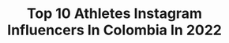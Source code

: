 ---
title: Top 10 Athletes Instagram Influencers In Colombia In 2022
description: >-
  Find top athletes Instagram influencers in Colombia in 2022. Most popular hashtags: #fitnessmotivation #motivation #fitness.
platform: Instagram
hits: 31
text_top: Analyze the best Instagram profiles on inBeat.
text_bottom: Our database holds 31 Instagram influencers like this in Colombia for you to contact.
profiles:
  - username: "taneth.fit"
    fullname: >-
      Taneth Gimenez
    bio: >-
      DIOS todo ✝️ 🧩Proud Autism mom of 2 👧🏻👦🏻 🗣🇪🇸🇺🇸🇧🇷 🌟@bangenergy Elite 🐲@dragonpharma_llc Athlete 💟@jednorthwomen 👗@fashionnova AD
    location: "Colombia"
    followers: 1739559
    engagement: 249
    commentsToLikes: 0.022407
    id: ck5c1098xu7230i11ee9zbtbu
    verified: false
    hashtags: "#workout, #bangrevolution, #motivation, #lovemybang"
  - username: "orianavalenti89"
    fullname: >-
      Oriana Valenti | Dentist
    bio: >-
      ▫️ENDODONCISTA ▫️Medellín - Colombia ▫️Citas (318) 2900517 ▫️@illumidentsas ▫️Pole Athlete
    location: "Colombia"
    followers: 31551
    engagement: 268
    commentsToLikes: 0.051947
    id: ckapb0xwdy7t60i78vz5s4wf7
    verified: false
    hashtags: "#poledance, #cuarentena, #itagui, #girls"
  - username: "caro_toro"
    fullname: >-
      Carolina Toro Raigosa
    bio: >-
      𝒢𝑜𝒹 𝒾𝓈 𝓁𝑜𝓋𝑒 Comunicadora Social Periodista Athlete SMART PRO My brand @dimareswimw
    location: "Colombia"
    followers: 189430
    engagement: 376
    commentsToLikes: 0.010687
    id: ck0w3tqyxv87p0i19cy9ozkrz
    verified: false
    hashtags: "#tbt, #positano"
  - username: "rociomunozvan"
    fullname: >-
      R O C í O 🦋🐥
    bio: >-
      🔹Atletismo, C H I L E 🇨🇱 🔹@reebokchile ATHLETE
    location: "Colombia"
    followers: 9876
    engagement: 1926
    commentsToLikes: 0.020241
    id: ck8sxpwm3i8620j78xsexzwkc
    verified: false
    hashtags: "#dermclass, #antheliostecuida, #yoentrenoencasa, #entrenaconreebok"
  - username: "laura_manrique13"
    fullname: >-
      Laura Manrique
    bio: >-
      Athlete Bikini Fitness👙 Personal trainer🏋🏻‍♀️ posing coach 🏆 Colombiana 🇨🇴 Panamá 🇵🇦 @abcfitnesspanama 🛍🛒
    location: "Colombia"
    followers: 39152
    engagement: 258
    commentsToLikes: 0.022775
    id: ck6tmt8738hn60j71nllvp2a8
    verified: false
    hashtags: "#tbt, #espalda"
  - username: "suevygramer"
    fullname: >-
      sᴜᴇᴠʏ
    bio: >-
      🏃🏼‍♀️Nike Athlete 🥑No meat athlete 🌱Plant mami @shelfiepot 🐱Cat mom AF @bakerandblair
    location: "Colombia"
    followers: 58712
    engagement: 132
    commentsToLikes: 0.013457
    id: ck6u879q9pudr0j71zonz7f7s
    verified: false
    hashtags: "#nikerunning, #anabellevisuetti, #runner, #indoorjungle"
  - username: "santiagoherediao"
    fullname: >-
      SANTIAGO HEREDIA 🐺
    bio: >-
      @underarmourlatam Athlete 🔥 @jaybirdsport Athlete 🔊 @oxsportsnutrition Athlete 🍏 TRIATLETA 🏊🏻‍♂️🚴🏻‍♂️🏃🏼‍♂️ 🥇#volandojuntos
    location: "Colombia"
    followers: 17992
    engagement: 126
    commentsToLikes: 0.048366
    id: ck8t01oiaqj6n0j786t7ufmzv
    verified: false
    hashtags: "#goodvibes, #titleist, #sunday, #runner"
  - username: "sofia__iriarte"
    fullname: >-
      Sofía Iriarte ♛
    bio: >-
      hi stalker👀 what’s up? ♡ Crossfit athlete & coach Ψ Psychology 🇨🇴colombianísima
    location: "Colombia"
    followers: 2901
    engagement: 1375
    commentsToLikes: 0.042358
    id: ckap6ap3bf3if0i78dxo4p4zd
    verified: false
    hashtags: "#fitness, #fitnessmotivation, #crossfit, #running"
  - username: "lalajv92"
    fullname: >-
      Laura Jaillier 👑
    bio: >-
      -Crossfit athlete & coach CF L1 💪🏻 -3X crossfit games south regionals 🏋🏻‍♀️ -Mama 😍 -@soyhakuna
    location: "Colombia"
    followers: 17717
    engagement: 490
    commentsToLikes: 0.250412
    id: ck8sxha8vhe4p0j78applpxe1
    verified: false
    hashtags: "#crossfit, #crossfitmedellin, #crossfitcolombia, #volveremos"
  - username: "espana927"
    fullname: >-
      𝗔𝗡𝗔 𝗖φ𝗭𝗔𝗥 𝗜𝗙𝗕𝗕
    bio: >-
      @NutrexResearch Athlete “espana927” @Ryderwear Athlete “espana10” CEO @corset_espana TRAIN WITH ME 👇🏽💥
    location: "Colombia"
    followers: 2580756
    engagement: 89
    commentsToLikes: 0.023699
    id: ck9wd7f1zeer60j782th5zn6m
    verified: true
    hashtags: "#fitnessmotivation, #redheadlife, #gingerhair, #goodenergy"
---